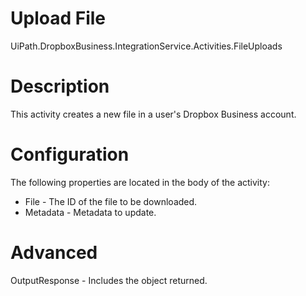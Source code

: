 ﻿# Upload File

UiPath.DropboxBusiness.IntegrationService.Activities.FileUploads

# Description

This activity creates a new file in a user's Dropbox Business account.

# Configuration

The following properties are located in the body of the activity:

* File - The ID of the file to be downloaded.
* Metadata - Metadata to update.

# Advanced

OutputResponse - Includes
                        the object returned.
